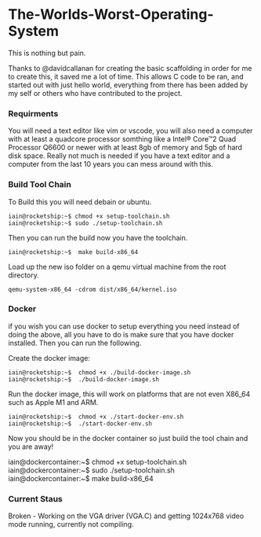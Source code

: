 # The-Worlds-Worst-Operating-System
This is nothing but pain.


Thanks to @davidcallanan for creating the basic scaffolding in order for me to create this, it saved me a lot of time. This allows C code to be ran, and started out with just hello world, everything from there has been added by my self or others who have contributed to the project. 

### Requirments 

You will need a text editor like vim or vscode, you will also need a computer with at least a quadcore processor somthing like a Intel® Core™2 Quad Processor Q6600 or newer with at least 8gb of memory and 5gb of hard disk space. Really not much is needed if you have a text editor and a computer from the last 10 years you can mess around with this.



### Build Tool Chain

To Build this you will need debain or ubuntu.

```console
iain@rocketship:~$ chmod +x setup-toolchain.sh
iain@rocketship:~$ sudo ./setup-toolchain.sh

```

Then you can run the build now you have the toolchain.

```console
iain@rocketship:~$  make build-x86_64
```

Load up the new iso folder on a qemu virtual machine from the root directory. 

```console
qemu-system-x86_64 -cdrom dist/x86_64/kernel.iso
```

### Docker

if you wish you can use docker to setup everything you need instead of doing the above, all you have to do is make sure that you have docker installed. 
Then you can run the following.

Create the docker image:

```console
iain@rocketship:~$  chmod +x ./build-docker-image.sh
iain@rocketship:~$  ./build-docker-image.sh
```

Run the docker image, this will work on platforms that are not even X86_64 such as Apple M1 and ARM.

```console
iain@rocketship:~$  chmod +x ./start-docker-env.sh
iain@rocketship:~$  ./start-docker-env.sh
```

Now you should be in the docker container so just build the tool chain and you are away!

iain@dockercontainer:~$ chmod +x setup-toolchain.sh
iain@dockercontainer:~$ sudo ./setup-toolchain.sh
iain@dockercontainer:~$  make build-x86_64


### Current Staus 

Broken - Working on the VGA driver (VGA.C) and getting 1024x768 video mode running, currently not compiling. 
